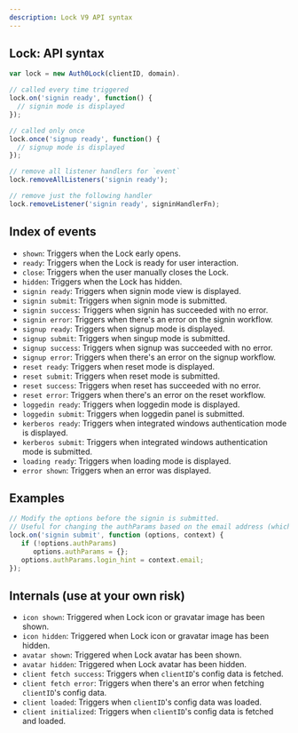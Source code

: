 ```yaml
---
description: Lock V9 API syntax
---
```


## Lock: API syntax

```js
var lock = new Auth0Lock(clientID, domain).

// called every time triggered
lock.on('signin ready', function() {
  // signin mode is displayed
});

// called only once
lock.once('signup ready', function() {
  // signup mode is displayed
});

// remove all listener handlers for `event`
lock.removeAllListeners('signin ready');

// remove just the following handler
lock.removeListener('signin ready', signinHandlerFn);
```

## Index of events

- `shown`: Triggers when the Lock early opens.
- `ready`: Triggers when the Lock is ready for user interaction.
- `close`: Triggers when the user manually closes the Lock.
- `hidden`: Triggers when the Lock has hidden.
- `signin ready`: Triggers when signin mode view is displayed.
- `signin submit`: Triggers when signin mode is submitted.
- `signin success`: Triggers when signin has succeeded with no error.
- `signin error`: Triggers when there's an error on the signin workflow.
- `signup ready`: Triggers when signup mode is displayed.
- `signup submit`: Triggers when singup mode is submitted.
- `signup success`: Triggers when signup was succeeded with no error.
- `signup error`: Triggers when there's an error on the signup workflow.
- `reset ready`: Triggers when reset mode is displayed.
- `reset submit`: Triggers when reset mode is submitted.
- `reset success`: Triggers when reset has succeeded with no error.
- `reset error`: Triggers when there's an error on the reset workflow.
- `loggedin ready`: Triggers when loggedin mode is displayed.
- `loggedin submit`: Triggers when loggedin panel is submitted.
- `kerberos ready`: Triggers when integrated windows authentication mode is displayed.
- `kerberos submit`: Triggers when integrated windows authentication mode is submitted.
- `loading ready`: Triggers when loading mode is displayed.
- `error shown`: Triggers when an error was displayed.

## Examples

```js
// Modify the options before the signin is submitted.
// Useful for changing the authParams based on the email address (which is available in the context).
lock.on('signin submit', function (options, context) {
   if (!options.authParams)
      options.authParams = {};
   options.authParams.login_hint = context.email;
});
```

## Internals (use at your own risk)

- `icon shown`: Triggered when Lock icon or gravatar image has been shown.
- `icon hidden`: Triggered when Lock icon or gravatar image has been hidden.
- `avatar shown`: Triggered when Lock avatar has been shown.
- `avatar hidden`: Triggered when Lock avatar has been hidden.
- `client fetch success`: Triggers when `clientID`'s config data is fetched.
- `client fetch error`: Triggers when there's an error when fetching `clientID`'s config data.
- `client loaded`: Triggers when `clientID`'s config data was loaded.
- `client initialized`: Triggers when `clientID`'s config data is fetched and loaded.


